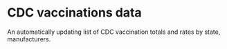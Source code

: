 # CDC vaccinations data

An automatically updating list of CDC vaccination totals and rates by state, manufacturers. 
